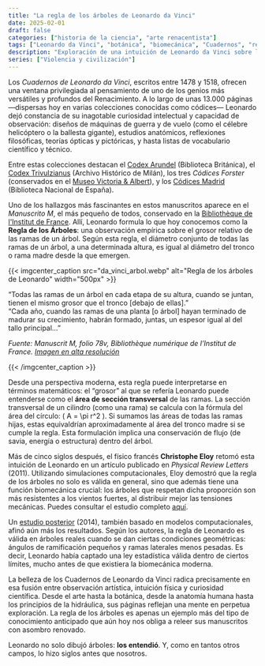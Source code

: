 ```yaml
---
title: "La regla de los árboles de Leonardo da Vinci"
date: 2025-02-01
draft: false
categories: ["historia de la ciencia", "arte renacentista"]
tags: ["Leonardo da Vinci", "botánica", "biomecánica", "Cuadernos", "regla de los árboles"]
description: "Exploración de una intuición de Leonardo da Vinci sobre la estructura de los árboles, validada cinco siglos después por la biomecánica moderna."
series: ["Violencia y civilización"]
---
```


Los *Cuadernos de Leonardo da Vinci*, escritos entre 1478 y 1518, ofrecen una ventana privilegiada al pensamiento de uno de los genios más versátiles y profundos del Renacimiento. A lo largo de unas 13.000 páginas —dispersas hoy en varias colecciones conocidas como códices— Leonardo dejó constancia de su inagotable curiosidad intelectual y capacidad de observación: diseños de máquinas de guerra y de vuelo (como el célebre helicóptero o la ballesta gigante), estudios anatómicos, reflexiones filosóficas, teorías ópticas y pictóricas, y hasta listas de vocabulario científico y técnico.

Entre estas colecciones destacan el [Codex Arundel](http://www.bl.uk/manuscripts/FullDisplay.aspx?ref=Arundel_MS_263) (Biblioteca Británica), el [Codex Trivulzianus](https://trivulziana.milanocastello.it/en/content/leonardos-notebook) (Archivo Histórico de Milán), los tres *Códices Forster* (conservados en el [Museo Victoria & Albert](https://www.vam.ac.uk/articles/leonardo-da-vincis-notebooks)), y los [Códices Madrid](http://www.bne.es/en/Colecciones/Manuscritos/Leonardo/) (Biblioteca Nacional de España).

Uno de los hallazgos más fascinantes en estos manuscritos aparece en el *Manuscrito M*, el más pequeño de todos, conservado en la [Bibliothèque de l'Institut de France](https://bibnum.institutdefrance.fr/ark:/61562/bi24181). Allí, Leonardo formula lo que hoy conocemos como la **Regla de los Árboles**: una observación empírica sobre el grosor relativo de las ramas de un árbol. Según esta regla, el diámetro conjunto de todas las ramas de un árbol, a una determinada altura, es igual al diámetro del tronco o rama madre desde la que emergen.

{{< imgcenter_caption src="da_vinci_arbol.webp" alt="Regla de los árboles de Leonardo" width="500px" >}}

“Todas las ramas de un árbol en cada etapa de su altura, cuando se juntan, tienen el mismo grosor que el tronco [debajo de ellas].”  
“Cada año, cuando las ramas de una planta [o árbol] hayan terminado de madurar su crecimiento, habrán formado, juntas, un espesor igual al del tallo principal…”

*Fuente: Manuscrit M, folio 78v, Bibliothèque numérique de l’Institut de France. [Imagen en alta resolución](https://bibnum.institutdefrance.fr/viewer/24181?viewer=picture#page=163&viewer=picture&o=bookmark&n=0&q=)*

{{< /imgcenter_caption >}}

Desde una perspectiva moderna, esta regla puede interpretarse en términos matemáticos: el “grosor” al que se refería Leonardo puede entenderse como el **área de sección transversal** de las ramas. La sección transversal de un cilindro (como una rama) se calcula con la fórmula del área del círculo: \( A = \pi r^2 \). Si sumamos las áreas de todas las ramas hijas, estas equivaldrían aproximadamente al área del tronco madre si se cumple la regla. Esta formulación implica una conservación de flujo (de savia, energía o estructura) dentro del árbol.

Más de cinco siglos después, el físico francés **Christophe Eloy** retomó esta intuición de Leonardo en un artículo publicado en *Physical Review Letters* (2011). Utilizando simulaciones computacionales, Eloy demostró que la regla de los árboles no solo es válida en general, sino que además tiene una función biomecánica crucial: los árboles que respetan dicha proporción son más resistentes a los vientos fuertes, al distribuir mejor las tensiones mecánicas. Puedes consultar el estudio completo [aquí](https://journals.aps.org/prl/issues/107/25).

Un [estudio posterior](https://www.ncbi.nlm.nih.gov/pmc/articles/PMC3979699/) (2014), también basado en modelos computacionales, afinó aún más los resultados. Según los autores, la regla de Leonardo es válida en árboles reales cuando se dan ciertas condiciones geométricas: ángulos de ramificación pequeños y ramas laterales menos pesadas. Es decir, Leonardo había captado una ley estadística válida dentro de ciertos límites, mucho antes de que existiera la biomecánica moderna.

La belleza de los Cuadernos de Leonardo da Vinci radica precisamente en esa fusión entre observación artística, intuición física y curiosidad científica. Desde el arte hasta la botánica, desde la anatomía humana hasta los principios de la hidráulica, sus páginas reflejan una mente en perpetua exploración. La regla de los árboles es apenas un ejemplo más del tipo de conocimiento anticipado que aún hoy nos obliga a releer sus manuscritos con asombro renovado.

Leonardo no solo dibujó árboles: **los entendió**. Y, como en tantos otros campos, lo hizo siglos antes que nosotros.
